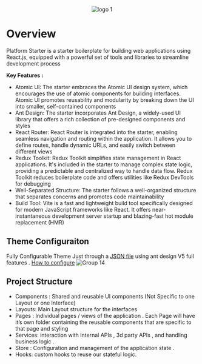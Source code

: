 
<p align="center">
  <img src="https://github.com/Safouene1/React-platform-starter/assets/22036449/9878d0b8-ec8d-4c37-923c-2ad05d569b5a" alt="logo 1">
</p>


# Overview
Platform Starter is a starter boilerplate for building web applications using React.js, equipped with a powerful set of tools and libraries to streamline development process

**Key Features :**

 - Atomic UI: The starter embraces the Atomic UI design system, which
   encourages the use of atomic components for building interfaces.
   Atomic UI promotes reusability and modularity by breaking down the UI
   into smaller, self-contained components
 - Ant Design: The starter incorporates Ant Design, a widely-used UI
   library that offers a rich collection of pre-designed components and
   styles
 - React Router: React Router is integrated into the starter, enabling seamless navigation and routing within the application. It allows you
   to define routes, handle dynamic URLs, and easily switch between
   different views
 - Redux Toolkit: Redux Toolkit simplifies state management in React applications. It's included in the starter to manage complex state logic, providing a predictable and centralized way to handle data flow. Redux Toolkit reduces boilerplate code and offers utilities
  like Redux DevTools for debugging
 - Well-Separated Structure: The starter follows a well-organized
   structure that separates concerns and promotes code maintainability
 - Build Tool: Vite is a fast and lightweight build tool specifically
   designed for modern JavaScript frameworks like React. It offers near-
   instantaneous development server startup and blazing-fast hot module
   replacement (HMR)

## Theme Configuraiton

Fully Configurable Theme Just through a [JSON file](https://github.com/Safouene1/React-platform-starter/blob/master/themeConfig.json) using ant design V5 full
features . [How to configure](https://ant.design/docs/react/customize-theme/)
![Group 14](https://github.com/Safouene1/React-platform-starter/assets/22036449/410e47d2-8f24-4fb2-884d-3b6dd48f13b1)


## Project Structure 

- Components : Shared and reusable UI components (Not Specific to
one Layout or one Interface)
- Layouts: Main Layout structure for the interfaces
- Pages : Individual pages / views of the application .  Each Page will have it’s own folder containing the reusable components
that are specific to that page and styling 
- Services: interaction with Internal APIs , 3d party APIs , and handling
business logic .
- Store : Configuration and management of the application state .
- Hooks: custom hooks to reuse our stateful logic.
